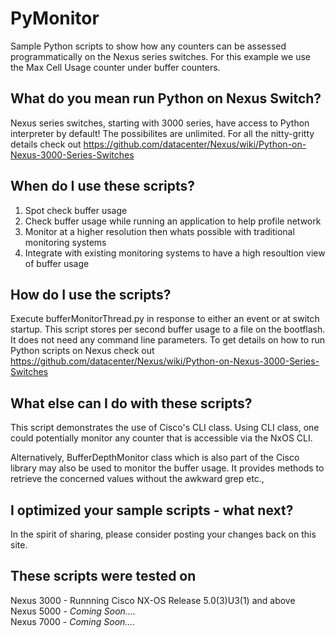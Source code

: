 PyMonitor
=========

Sample Python scripts to show how any counters can be assessed programmatically on the Nexus series switches.  For this example we use the Max Cell Usage counter under buffer counters.  

What do you mean run Python on Nexus Switch?
--------------------------------------------
Nexus series switches, starting with 3000 series, have access to Python interpreter by default!  The possibilites are unlimited.  For all the nitty-gritty details check out https://github.com/datacenter/Nexus/wiki/Python-on-Nexus-3000-Series-Switches

When do I use these scripts?
----------------------------

1.  Spot check buffer usage
2.  Check buffer usage while running an application to help profile network
3.  Monitor at a higher resolution then whats possible with traditional monitoring systems
4.  Integrate with existing monitoring systems to have a high resoultion view of buffer usage

How do I use the scripts?
----------------------------

Execute bufferMonitorThread.py in response to either an event or at switch startup.  This script stores per second buffer usage to a file on the bootflash.  It does not need any command line parameters.  To get details on how to run Python scripts on Nexus check out https://github.com/datacenter/Nexus/wiki/Python-on-Nexus-3000-Series-Switches 

What else can I do with these scripts?
--------------------------------------

This script demonstrates the use of Cisco's CLI class.  Using CLI class, one could potentially monitor any counter that is accessible via the NxOS CLI.  

Alternatively, BufferDepthMonitor class which is also part of the Cisco library may also be used to monitor the buffer usage.  It provides methods to retrieve the concerned values without the awkward grep etc.,

I optimized your sample scripts - what next?
--------------------------------------------
In the spirit of sharing, please consider posting your changes back on this site.

These scripts were tested on
----------------------------
Nexus 3000 - Runnning Cisco NX-OS Release 5.0(3)U3(1) and above
<br>Nexus 5000 - <i>Coming Soon....</i>
<br>Nexus 7000 - <i>Coming Soon....</i>